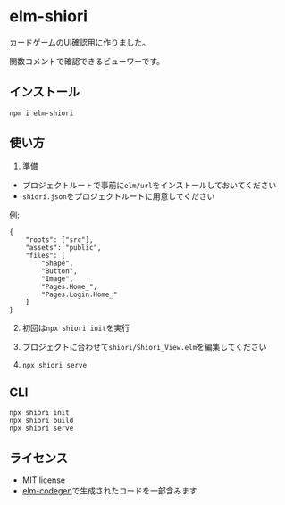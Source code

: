 # elm-shiori

カードゲームのUI確認用に作りました。

関数コメントで確認できるビューワーです。

## インストール

```
npm i elm-shiori
```

## 使い方

1. 準備
- プロジェクトルートで事前に`elm/url`をインストールしておいてください
- `shiori.json`をプロジェクトルートに用意してください

例:

```
{
    "roots": ["src"],
    "assets": "public",
    "files": [
        "Shape",
        "Button",
        "Image",
        "Pages.Home_",
        "Pages.Login.Home_"
    ]
}
```

2. 初回は`npx shiori init`を実行

3. プロジェクトに合わせて`shiori/Shiori_View.elm`を編集してください

4. `npx shiori serve`

## CLI

```
npx shiori init
npx shiori build
npx shiori serve
```

## ライセンス

- MIT license
- [elm-codegen](https://github.com/mdgriffith/elm-codegen)で生成されたコードを一部含みます